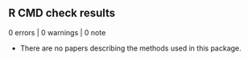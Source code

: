 ## R CMD check results

0 errors | 0 warnings | 0 note

* There are no papers describing the methods used in this package.
